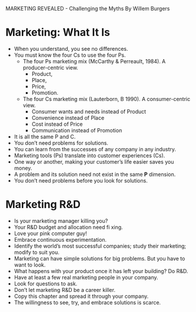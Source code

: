 

MARKETING REVEALED - Challenging the Myths By Willem Burgers

# Marketing: What It Is

-  When you understand, you see no differences.
- You must know the four Cs to use the four Ps.
    - The four Ps marketing mix (McCarthy & Perreault, 1984). A producer-centric view.
        - Product, 
        - Place, 
        - Price,
        - Promotion.
    - The four Cs marketing mix (Lauterborn, B 1990). A consumer-centric view.
        - Consumer wants and needs instead of Product
        - Convenience instead of Place
        - Cost instead of Price
        - Communication instead of Promotion
- It is all the same P and C.
- You don’t need problems for solutions.
- You can learn from the successes of any company in any industry.
-  Marketing tools (Ps) translate into customer experiences (Cs).
- One way or another, making your customer’s life easier saves you money.
- A problem and its solution need not exist in the same **P** dimension.
- You don’t need problems before you look for solutions.

# Marketing R&D

- Is your marketing manager killing you?
- Your R&D budget and allocation need fi xing.
- Love your pink computer guy!
- Embrace continuous experimentation.
- Identify the world’s most successful companies; study their marketing; modify to suit you.
- Marketing can have simple solutions for big problems. But you have to want to look.
- What happens with your product once it has left your building? Do R&D.
- Have at least a few real marketing people in your company.
- Look for questions to ask.
- Don’t let marketing R&D be a career killer.
- Copy this chapter and spread it through your company.
- The willingness to see, try, and embrace solutions is scarce.

